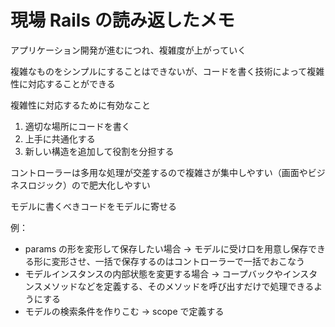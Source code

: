 # 現場 Rails の読み返したメモ

アプリケーション開発が進むにつれ、複雑度が上がっていく

複雑なものをシンプルにすることはできないが、コードを書く技術によって複雑性に対応することができる

複雑性に対応するために有効なこと

1. 適切な場所にコードを書く
2. 上手に共通化する
3. 新しい構造を追加して役割を分担する

コントローラーは多用な処理が交差するので複雑さが集中しやすい（画面やビジネスロジック）ので肥大化しやすい

モデルに書くべきコードをモデルに寄せる

例：

- params の形を変形して保存したい場合 → モデルに受け口を用意し保存できる形に変形させ、一括で保存するのはコントローラーで一括でおこなう
- モデルインスタンスの内部状態を変更する場合 → コープバックやインスタンスメソッドなどを定義する、そのメソッドを呼び出すだけで処理できるようにする
- モデルの検索条件を作りこむ → scope で定義する
